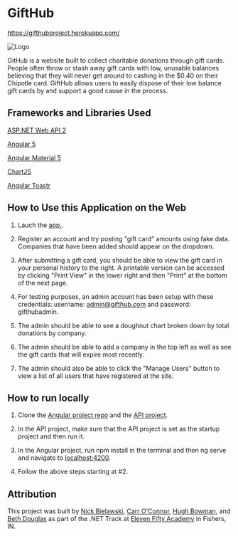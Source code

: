 # GiftHub

https://gifthubproject.herokuapp.com/

![Logo](https://i.imgur.com/ytZX4Lb.png)

GitHub is a website built to collect charitable donations through gift cards. People often throw or stash away gift cards with low, unusable balances believing that they will never get around to cashing in the $0.40 on their Chipotle card. GiftHub allows users to easily dispose of their low balance gift cards by and support a good cause in the process.

## Frameworks and Libraries Used

[ASP.NET Web API 2](https://msdn.microsoft.com/en-us/library/dn448365(v=vs.118).aspx)

[Angular 5](https://angular.io)

[Angular Material 5](https://material.angular.io/)

[ChartJS](http://www.chartjs.org/)

[Angular Toastr](https://scttcper.github.io/ngx-toastr/)

## How to Use this Application on the Web

1. Lauch the [app.](https://gifthubproject.herokuapp.com/).

2. Register an account and try posting "gift card" amounts using fake data. Companies that have been added should appear on the dropdown. 

3. After submitting a gift card, you should be able to view the gift card in your personal history to the right. A printable version can be accessed by clicking "Print View" in the lower right and then "Print" at the bottom of the next page.

4. For testing purposes, an admin account has been setup with these credentials: username: admin@gifthub.com and password: gifthubadmin.

5. The admin should be able to see a doughnut chart broken down by total donations by company.

6. The admin should be able to add a company in the top left as well as see the gift cards that will expire most recently. 

7. The admin should also be able to click the "Manage Users" button to view a list of all users that have registered at the site.

## How to run locally

1. Clone the [Angular project repo](https://github.com/digitopoi/GiftHubAngular) and the [API project](https://github.com/digitopoi/GiftHubAPI).

2. In the API project, make sure that the API project is set as the startup project and then run it.

3. In the Angular project, run npm install in the terminal and then ng serve and navigate to [localhost:4200](localhost:4200).

4. Follow the above steps starting at #2.

## Attribution

This project was built by [Nick Bielawski](https://github.com/nbielawski), [Carr O'Connor](https://github.com/carroconnor), [Hugh Bowman](https://github.com/digitopoi), and [Beth Douglas](https://github.com/BethDouglas) as part of the .NET Track at [Eleven Fifty Academy](https://www.elevenfifty.org/) in Fishers, IN.
